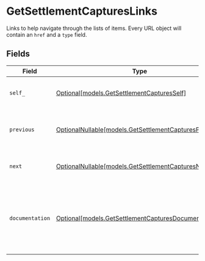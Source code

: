 # GetSettlementCapturesLinks

Links to help navigate through the lists of items. Every URL object will contain an `href` and a `type` field.


## Fields

| Field                                                                                                  | Type                                                                                                   | Required                                                                                               | Description                                                                                            |
| ------------------------------------------------------------------------------------------------------ | ------------------------------------------------------------------------------------------------------ | ------------------------------------------------------------------------------------------------------ | ------------------------------------------------------------------------------------------------------ |
| `self_`                                                                                                | [Optional[models.GetSettlementCapturesSelf]](../models/getsettlementcapturesself.md)                   | :heavy_minus_sign:                                                                                     | The URL to the current set of items.                                                                   |
| `previous`                                                                                             | [OptionalNullable[models.GetSettlementCapturesPrevious]](../models/getsettlementcapturesprevious.md)   | :heavy_minus_sign:                                                                                     | The previous set of items, if available.                                                               |
| `next`                                                                                                 | [OptionalNullable[models.GetSettlementCapturesNext]](../models/getsettlementcapturesnext.md)           | :heavy_minus_sign:                                                                                     | The next set of items, if available.                                                                   |
| `documentation`                                                                                        | [Optional[models.GetSettlementCapturesDocumentation]](../models/getsettlementcapturesdocumentation.md) | :heavy_minus_sign:                                                                                     | In v2 endpoints, URLs are commonly represented as objects with an `href` and `type` field.             |